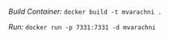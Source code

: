 *Build Container:*
``` docker build -t mvarachni . ```

*Run:*
``` docker run -p 7331:7331 -d mvarachni ```
